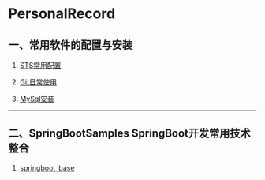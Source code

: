 # PersonalRecord





## 一、常用软件的配置与安装



1. [STS常用配置](https://github.com/Programmer-QiMingYang/PersonalRecord/blob/master/SoftwareNotes/STS%E5%B8%B8%E7%94%A8%E9%85%8D%E7%BD%AE.md)

2. [Git日常使用](https://github.com/Programmer-QiMingYang/PersonalRecord/blob/master/SoftwareNotes/Git%E6%97%A5%E5%B8%B8%E4%BD%BF%E7%94%A8.md)

3. [MySql安装](https://github.com/Programmer-QiMingYang/PersonalRecord/blob/master/SoftwareNotes/Mysql%E5%AE%89%E8%A3%85.md)


---------
## 二、SpringBootSamples SpringBoot开发常用技术整合
1. [springboot_base](https://github.com/Programmer-QiMingYang/PersonalRecord/tree/master/SpringBootSamples/springboot-base)

